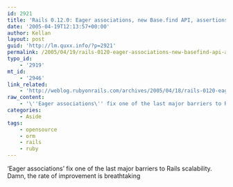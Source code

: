 ```yaml
---
id: 2921
title: 'Rails 0.12.0: Eager associations, new Base.find API, assertions revisited, more Ajax!'
date: '2005-04-19T12:13:57+00:00'
author: Kellan
layout: post
guid: 'http://lm.quxx.info/?p=2921'
permalink: /2005/04/19/rails-0120-eager-associations-new-basefind-api-assertions-revisited-more-ajax/
typo_id:
    - '2919'
mt_id:
    - '2946'
link_related:
    - 'http://weblog.rubyonrails.com/archives/2005/04/18/rails-0120-eager-associations-new-basefind-api-assertions-revisited-more-ajax/'
raw_content:
    - '\''Eager associations\'' fix one of the last major barriers to Rails scalability.  Damn, the rate of improvement is breathtaking'
categories:
    - Aside
tags:
    - opensource
    - orm
    - rails
    - ruby
---
```


‘Eager associations’ fix one of the last major barriers to Rails scalability. Damn, the rate of improvement is breathtaking